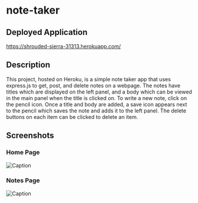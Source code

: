 # note-taker

## Deployed Application
https://shrouded-sierra-31313.herokuapp.com/

## Description
This project, hosted on Heroku, is a simple note taker app that uses express.js to get, post, and delete notes on a webpage. The notes have titles which are displayed on the left panel, and a body which can be viewed in the main panel when the title is clicked on. To write a new note, click on the pencil icon. Once a title and body are added, a save icon appears next to the pencil which saves the note and adds it to the left panel. The delete buttons on each item can be clicked to delete an item.

## Screenshots

### Home Page
![Caption](./assets/images/grab-1.png)

### Notes Page
![Caption](./assets/images/grab-2.png)